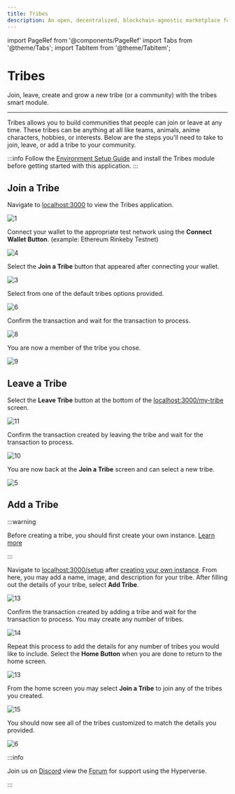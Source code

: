 ```yaml
---
title: Tribes
description: An open, decentralized, blockchain-agnostic marketplace for composable smart contracts
---
```


import PageRef from '@components/PageRef'
import Tabs from '@theme/Tabs';
import TabItem from '@theme/TabItem';

# Tribes

Join, leave, create and grow a new tribe (or a community) with the tribes smart module.

---

Tribes allows you to build communities that people can join or leave at any time. These tribes can be anything at all like teams, animals, anime characters, hobbies, or interests. Below are the steps you'll need to take to join, leave, or add a tribe to your community.

:::info
Follow the [Environment Setup Guide](../basics/environment) and install the Tribes module before getting started with this application.
:::

## Join a Tribe

Navigate to [localhost:3000](localhost:3000) to view the Tribes application.

![1](/img/content/docs/tribes/1.png)

Connect your wallet to the appropriate test network using the **Connect Wallet Button**. (example: Ethereum Rinkeby Testnet)

![4](/img/content/docs/tribes/4.png)

Select the **Join a Tribe** button that appeared after connecting your wallet.

![3](/img/content/docs/tribes/3.png)

Select from one of the default tribes options provided.

![6](/img/content/docs/tribes/6.png)

Confirm the transaction and wait for the transaction to process.

![8](/img/content/docs/tribes/8.png)

You are now a member of the tribe you chose.

![9](/img/content/docs/tribes/9.png)

## Leave a Tribe

Select the **Leave Tribe** button at the bottom of the [localhost:3000/my-tribe](localhost:3000/my-tribe) screen.

![11](/img/content/docs/tribes/11.png)

Confirm the transaction created by leaving the tribe and wait for the transaction to process.

![10](/img/content/docs/tribes/10.png)

You are now back at the **Join a Tribe** screen and can select a new tribe.

![5](/img/content/docs/tribes/5.png)

## Add a Tribe

:::warning

Before creating a tribe, you should first create your own instance. [Learn more](../learn/hyperverse/create-instance)

:::

Navigate to [localhost:3000/setup](localhost:3000/setup) after [creating your own instance](../learn/hyperverse/create-instance). From here, you may add a name, image, and description for your tribe. After filling out the details of your tribe, select **Add Tribe**.

![13](/img/content/docs/tribes/13.png)

Confirm the transaction created by adding a tribe and wait for the transaction to process. You may create any number of tribes.

![14](/img/content/docs/tribes/14.png)

Repeat this process to add the details for any number of tribes you would like to include. Select the **Home Button** when you are done to return to the home screen.

![13](/img/content/docs/tribes/13.png)

From the home screen you may select **Join a Tribe** to join any of the tribes you created.

![15](/img/content/docs/tribes/15.png)

You should now see all of the tribes customized to match the details you provided.

![6](/img/content/docs/tribes/6.png)

:::info

Join us on [Discord](https://discord.com/invite/uqecGxg) view the [Forum](https://forum.decentology.com/) for support using the Hyperverse.

:::
